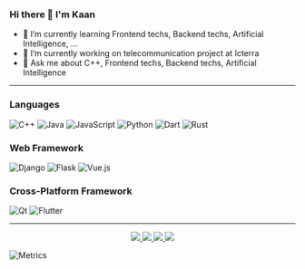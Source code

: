### Hi there 👋 I'm Kaan

- 🌱 I’m currently learning Frontend techs, Backend techs, Artificial Intelligence, ...
- 🔭 I’m currently working on telecommunication project at Icterra
- 💬 Ask me about C++, Frontend techs, Backend techs, Artificial Intelligence

<!--
**kaan-donmez/kaan-donmez** is a ✨ _special_ ✨ repository because its `README.md` (this file) appears on your GitHub profile.

Here are some ideas to get you started:

- 🔭 I’m currently working on ...
- 👯 I’m looking to collaborate on ...
- 🤔 I’m looking for help with ...
- 💬 Ask me about ...
- 📫 How to reach me: ...
- 😄 Pronouns: ...
- ⚡ Fun fact: ...
-->
---

### Languages
![C++](https://img.shields.io/badge/c++-%2300599C.svg?style=for-the-badge&logo=c%2B%2B&logoColor=white) 
![Java](https://img.shields.io/badge/java-%23ED8B00.svg?style=for-the-badge&logo=java&logoColor=white) 
![JavaScript](https://img.shields.io/badge/javascript-%23323330.svg?style=for-the-badge&logo=javascript&logoColor=%23F7DF1E) 
![Python](https://img.shields.io/badge/python-3670A0?style=for-the-badge&logo=python&logoColor=ffdd54)
![Dart](https://img.shields.io/badge/dart-%230175C2.svg?style=for-the-badge&logo=dart&logoColor=white) 
![Rust](https://img.shields.io/badge/rust-%23000000.svg?style=for-the-badge&logo=rust&logoColor=white)

### Web Framework
![Django](https://img.shields.io/badge/django-%23092E20.svg?style=for-the-badge&logo=django&logoColor=white) 
![Flask](https://img.shields.io/badge/flask-%23000.svg?style=for-the-badge&logo=flask&logoColor=white) 
![Vue.js](https://img.shields.io/badge/vuejs-%2335495e.svg?style=for-the-badge&logo=vuedotjs&logoColor=%234FC08D) 

### Cross-Platform Framework
![Qt](https://img.shields.io/badge/Qt-%23217346.svg?style=for-the-badge&logo=Qt&logoColor=white)
![Flutter](https://img.shields.io/badge/Flutter-%2302569B.svg?style=for-the-badge&logo=Flutter&logoColor=white)

---
  <p align="center">
    <a href="https://github.com/kaan-donmez">
      <img src="http://github-profile-summary-cards.vercel.app/api/cards/profile-details?username=kaan-donmez&theme=github_dark" />
    </a>
    <a href="https://github.com/kaan-donmez">
      <img src="https://github-readme-streak-stats.herokuapp.com?user=kaan-donmez&theme=github_dark&hide_border=true" />
    </a>
    <a href="https://github.com/kaan-donmez">
    <img src="http://github-profile-summary-cards.vercel.app/api/cards/stats?username=kaan-donmez&theme=github_dark" />
    </a>
    <a href="https://github.com/kaan-donmez">
    <img src="https://github-readme-stats.vercel.app/api/top-langs/?username=kaan-donmez&langs_count=7&card_width=800&theme=github_dark&hide_border=true&hide=makefile,cmake,c" />
    </a>
  </p>
 
![Metrics](/github-metrics.svg)
